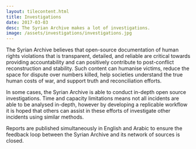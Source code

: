 ```yaml
---
layout: tilecontent.html
title: Investigations
date: 2017-03-03
desc: The Syrian Archive makes a lot of investigations.
image: /assets/investigations/investigations.jpg
---
```



The Syrian Archive believes that open-source documentation of human
rights violations that is transparent, detailed, and reliable are
critical towards providing accountability and can positively contribute
to post-conflict reconstruction and stability. Such content can humanise
victims, reduce the space for dispute over numbers killed, help
societies understand the true human costs of war, and support truth and
reconciliation efforts.

In some cases, the Syrian Archive is able to conduct in-depth open
source investigations. Time and capacity limitations means not all
incidents are able to be analysed in-depth, however by developing a
replicable workflow it is hoped that others can assist in these efforts
of investigate other incidents using similar methods.

Reports are published simultaneously in English and Arabic to ensure the
feedback loop between the Syrian Archive and its network of sources is
closed.
